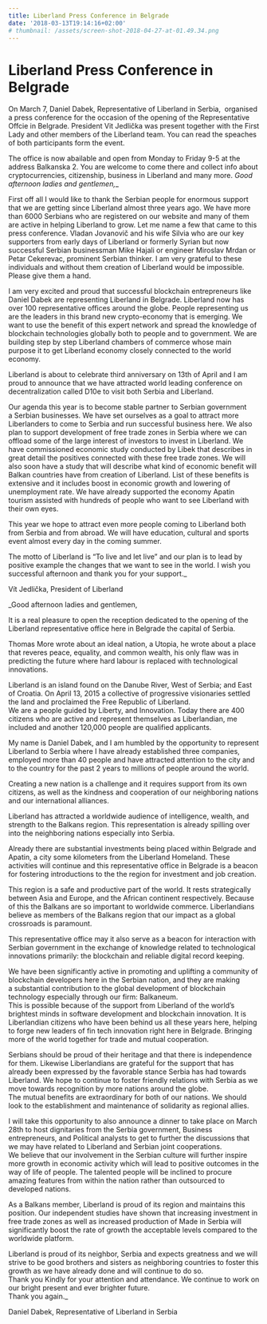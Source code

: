 ```yaml
---
title: Liberland Press Conference in Belgrade
date: '2018-03-13T19:14:16+02:00'
# thumbnail: /assets/screen-shot-2018-04-27-at-01.49.34.png
---
```


Liberland Press Conference in Belgrade
======================================

On March 7, Daniel Dabek, Representative of Liberland in Serbia,  organised a press conference for the occasion of the opening of the Representative Offcie in Belgrade. President Vit Jedlička was present together with the First Lady and other members of the Liberland team. You can read the speaches of both participants form the event.  

The office is now abailable and open from Monday to Friday 9-5 at the address Balkanska 2. You are welcome to come there and collect info about cryptocurrencies, citizenship, business in Liberland and many more. _Good afternoon ladies and gentlemen,__  

First off all I would like to thank the Serbian people for enormous support that we are getting since Liberland almost three years ago. We have more than 6000 Serbians who are registered on our website and many of them are active in helping Liberland to grow. Let me name a few that came to this press conference. Vladan Jovanovič and his wife Silvia who are our key supporters from early days of Liberland or formerly Syrian but now successful Serbian businessman Mike Hajali or engineer Miroslav Mrdan or Petar Cekerevac, prominent Serbian thinker. I am very grateful to these individuals and without them creation of Liberland would be impossible. Please give them a hand.  

I am very excited and proud that successful blockchain entrepreneurs like Daniel Dabek are representing Liberland in Belgrade. Liberland now has over 100 representative offices around the globe. People representing us are the leaders in this brand new crypto-economy that is emerging. We want to use the benefit of this expert network and spread the knowledge of blockchain technologies globally both to people and to government. We are building step by step Liberland chambers of commerce whose main purpose it to get Liberland economy closely connected to the world economy.  

Liberland is about to celebrate third anniversary on 13th of April and I am proud to announce that we have attracted world leading conference on decentralization called D10e to visit both Serbia and Liberland.  

Our agenda this year is to become stable partner to Serbian government a Serbian businesses. We have set ourselves as a goal to attract more Liberlanders to come to Serbia and run successful business here. We also plan to support development of free trade zones in Serbia where we can offload some of the large interest of investors to invest in Liberland. We have commissioned economic study conducted by Libek that describes in great detail the positives connected with these free trade zones. We will also soon have a study that will describe what kind of economic benefit will Balkan countries have from creation of Liberland. List of these benefits is extensive and it includes boost in economic growth and lowering of unemployment rate. We have already supported the economy Apatin tourism assisted with hundreds of people who want to see Liberland with their own eyes.  

This year we hope to attract even more people coming to Liberland both from Serbia and from abroad. We will have education, cultural and sports event almost every day in the coming summer.  

The motto of Liberland is “To live and let live” and our plan is to lead by positive example the changes that we want to see in the world. I wish you successful afternoon and thank you for your support._  

Vít Jedlička, President of Liberland

_Good afternoon ladies and gentlemen,  

It is a real pleasure to open the reception dedicated to the opening of the Liberland representative office here in Belgrade the capital of Serbia.  

Thomas More wrote about an ideal nation, a Utopia, he wrote about a place that reveres peace, equality, and common wealth, his only flaw was in predicting the future where hard labour is replaced with technological innovations.  

Liberland is an island found on the Danube River, West of Serbia; and East of Croatia. On April 13, 2015 a collective of progressive visionaries settled the land and proclaimed the Free Republic of Liberland.  
We are a people guided by Liberty, and Innovation. Today there are 400 citizens who are active and represent themselves as Liberlandian, me included and another 120,000 people are qualified applicants.  

My name is Daniel Dabek, and I am humbled by the opportunity to represent Liberland to Serbia where I have already established three companies, employed more than 40 people and have attracted attention to the city and to the country for the past 2 years to millions of people around the world.  

Creating a new nation is a challenge and it requires support from its own citizens, as well as the kindness and cooperation of our neighboring nations and our international alliances.  

Liberland has attracted a worldwide audience of intelligence, wealth, and strength to the Balkans region. This representation is already spilling over into the neighboring nations especially into Serbia.  

Already there are substantial investments being placed within Belgrade and Apatin, a city some kilometers from the Liberland Homeland. These activities will continue and this representative office in Belgrade is a beacon for fostering introductions to the the region for investment and job creation.  

This region is a safe and productive part of the world. It rests strategically between Asia and Europe, and the African continent respectively. Because of this the Balkans are so important to worldwide commerce. Liberlandians believe as members of the Balkans region that our impact as a global crossroads is paramount.  

This representative office may it also serve as a beacon for interaction with Serbian government in the exchange of knowledge related to technological innovations primarily: the blockchain and reliable digital record keeping.  

We have been significantly active in promoting and uplifting a community of blockchain developers here in the Serbian nation, and they are making a substantial contribution to the global development of blockchain technology especially through our firm: Balkaneum.  
This is possible because of the support from Liberland of the world’s brightest minds in software development and blockchain innovation. It is Liberlandian citizens who have been behind us all these years here, helping to forge new leaders of fin tech innovation right here in Belgrade. Bringing more of the world together for trade and mutual cooperation.  

Serbians should be proud of their heritage and that there is independence for them. Likewise Liberlandians are grateful for the support that has already been expressed by the favorable stance Serbia has had towards Liberland. We hope to continue to foster friendly relations with Serbia as we move towards recognition by more nations around the globe.  
The mutual benefits are extraordinary for both of our nations. We should look to the establishment and maintenance of solidarity as regional allies.  

I will take this opportunity to also announce a dinner to take place on March 28th to host dignitaries from the Serbia government, Business entrepreneurs, and Political analysts to get to further the discussions that we may have related to Liberland and Serbian joint cooperations.  
We believe that our involvement in the Serbian culture will further inspire more growth in economic activity which will lead to positive outcomes in the way of life of people. The talented people will be inclined to procure amazing features from within the nation rather than outsourced to developed nations.  

As a Balkans member, Liberland is proud of its region and maintains this position. Our independent studies have shown that increasing investment in free trade zones as well as increased production of Made in Serbia will significantly boost the rate of growth the acceptable levels compared to the worldwide platform.  

Liberland is proud of its neighbor, Serbia and expects greatness and we will strive to be good brothers and sisters as neighboring countries to foster this growth as we have already done and will continue to do so.  
Thank you Kindly for your attention and attendance. We continue to work on our bright present and ever brighter future.  
Thank you again._  

Daniel Dabek, Representative of Liberland in Serbia  
